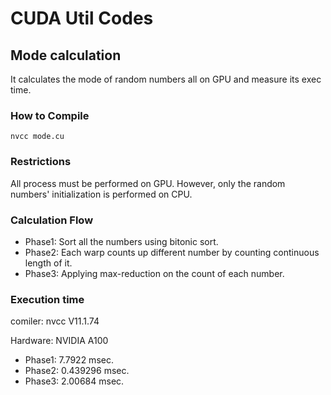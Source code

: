 # CUDA Util Codes

## Mode calculation
It calculates the mode of random numbers all on GPU and measure its exec time.

### How to Compile
```
nvcc mode.cu
```

### Restrictions
All process must be performed on GPU.
However, only the random numbers' initialization is performed on CPU.

### Calculation Flow
- Phase1: Sort all the numbers using bitonic sort.
- Phase2: Each warp counts up different number by counting continuous length of it.
- Phase3: Applying max-reduction on the count of each number.

### Execution time
comiler: nvcc V11.1.74

Hardware: NVIDIA A100
- Phase1: 7.7922 msec.
- Phase2: 0.439296 msec.
- Phase3: 2.00684 msec.
